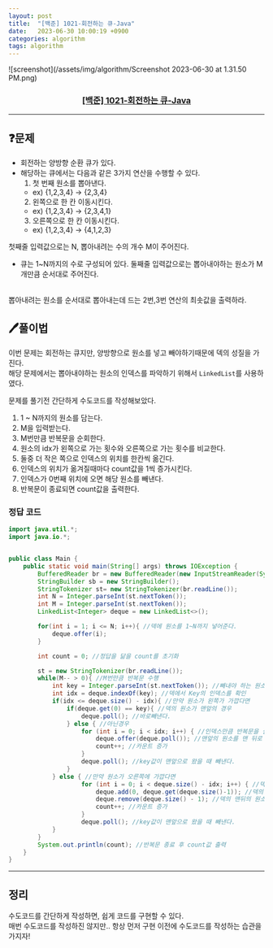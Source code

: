 ```yaml
---
layout: post
title:  "[백준] 1021-회전하는 큐-Java"
date:   2023-06-30 10:00:19 +0900
categories: algorithm
tags: algorithm
---
```


![screenshot](/assets/img/algorithm/Screenshot 2023-06-30 at 1.31.50 PM.png)
### <center><a href="https://www.acmicpc.net/problem/1021">[백준] 1021-회전하는 큐-Java</a></center>
---

## ❓문제

* 회전하는 양방향 순환 큐가 있다.
* 해당하는 큐에서는 다음과 같은 3가지 연산을 수행할 수 있다.
  1. 첫 번째 원소를 뽑아낸다. 
    * ex) {1,2,3,4} -> {2,3,4}
  2. 왼쪽으로 한 칸 이동시킨다. 
    * ex) {1,2,3,4} -> {2,3,4,1}
  3. 오른쪽으로 한 칸 이동시킨다.
    * ex) {1,2,3,4} -> {4,1,2,3}

첫째줄 입력값으로는 N, 뽑아내려는 수의 개수 M이 주어진다.
* 큐는 1~N까지의 수로 구성되어 있다.
둘째줄 입력값으로는 뽑아내야하는 원소가 M개만큼 순서대로 주어진다.
<br>
뽑아내려는 원소를 순서대로 뽑아내는데 드는 2번,3번 연산의 최솟값을 출력하라.


## 🖊️풀이법

이번 문제는 회전하는 큐지만, 양방향으로 원소를 넣고 빼야하기때문에 덱의 성질을 가진다.<br>
해당 문제에서는 뽑아내야하는 원소의 인덱스를 파악하기 위해서 ```LinkedList```를 사용하였다.<br>

문제를 풀기전 간단하게 수도코드를 작성해보았다.<br>
1. 1 ~ N까지의 원소를 담는다.
2. M을 입력받는다.
3. M번만큼 반복문을 순회한다.
4. 원소의 idx가 왼쪽으로 가는 횟수와 오른쪽으로 가는 횟수를 비교한다.
5. 둘중 더 작은 쪽으로 인덱스의 위치를 한칸씩 옮긴다.
6. 인덱스의 위치가 옮겨질때마다 count값을 1씩 증가시킨다.
7. 인덱스가 0번째 위치에 오면 해당 원소를 빼낸다.
8. 반복문이 종료되면 count값을 출력한다.


### 정답 코드

```java
import java.util.*;
import java.io.*;


public class Main {
    public static void main(String[] args) throws IOException {
        BufferedReader br = new BufferedReader(new InputStreamReader(System.in));
        StringBuilder sb = new StringBuilder();
        StringTokenizer st= new StringTokenizer(br.readLine());
        int N = Integer.parseInt(st.nextToken());
        int M = Integer.parseInt(st.nextToken());
        LinkedList<Integer> deque = new LinkedList<>();

        for(int i = 1; i <= N; i++){ //덱에 원소를 1~N까지 넣어준다.
            deque.offer(i);
        }

        int count = 0; //정답을 닮을 count를 초기화

        st = new StringTokenizer(br.readLine()); 
        while(M-- > 0){ //M번만큼 반복문 수행
            int key = Integer.parseInt(st.nextToken()); //빼내야 하는 원소를 key값에 할당
            int idx = deque.indexOf(key); //덱에서 Key의 인덱스를 확인
            if(idx <= deque.size() - idx){ //만약 원소가 왼쪽가 가깝다면
                if(deque.get(0) == key){ //덱의 원소가 맨앞의 경우 
                    deque.poll(); //바로빼낸다.
                } else { //아닌경우
                    for (int i = 0; i < idx; i++) { //인덱스만큼 반복문을 실행
                        deque.offer(deque.poll()); //맨앞의 원소를 맨 뒤로 옮긴다.
                        count++; //카운트 증가
                    }
                    deque.poll(); //key값이 맨앞으로 왔을 때 빼낸다.
                }
            } else { //만약 원소가 오른쪽에 가깝다면
                    for (int i = 0; i < deque.size() - idx; i++) { //덱크기 - 인덱스만큼 반복문 실행
                        deque.add(0, deque.get(deque.size()-1)); //덱의 맨뒤의 값을 맨앞에 넣고
                        deque.remove(deque.size() - 1); //덱의 맨뒤의 원소를 삭제한다.
                        count++; //카운트 증가
                    }
                    deque.poll(); //key값이 맨앞으로 왔을 때 빼낸다.
            }
        }
        System.out.println(count); //반복문 종료 후 count값 출력
    }
}
```
---


## 정리

수도코드를 간단하게 작성하면, 쉽게 코드를 구현할 수 있다.<br>
매번 수도코드를 작성하진 않지만.. 항상 먼저 구현 이전에 수도코드를 작성하는 습관을 가지자!<br>



















